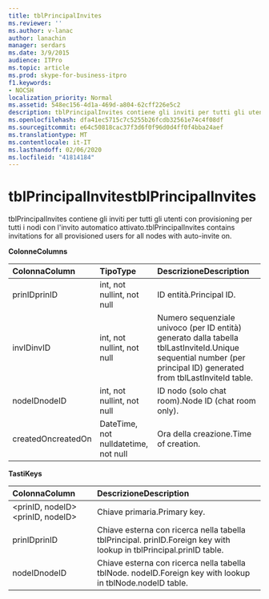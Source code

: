 ```yaml
---
title: tblPrincipalInvites
ms.reviewer: ''
ms.author: v-lanac
author: lanachin
manager: serdars
ms.date: 3/9/2015
audience: ITPro
ms.topic: article
ms.prod: skype-for-business-itpro
f1.keywords:
- NOCSH
localization_priority: Normal
ms.assetid: 548ec156-4d1a-469d-a804-62cff226e5c2
description: tblPrincipalInvites contiene gli inviti per tutti gli utenti con provisioning per tutti i nodi con l'invito automatico attivato.
ms.openlocfilehash: dfa41ec5715c7c5255b26fcdb32561e74c4f08df
ms.sourcegitcommit: e64c50818cac37f3d6f0f96d0d4ff0f4bba24aef
ms.translationtype: MT
ms.contentlocale: it-IT
ms.lasthandoff: 02/06/2020
ms.locfileid: "41814184"
---
```

# <a name="tblprincipalinvites"></a><span data-ttu-id="3d925-103">tblPrincipalInvites</span><span class="sxs-lookup"><span data-stu-id="3d925-103">tblPrincipalInvites</span></span>
 
<span data-ttu-id="3d925-104">tblPrincipalInvites contiene gli inviti per tutti gli utenti con provisioning per tutti i nodi con l'invito automatico attivato.</span><span class="sxs-lookup"><span data-stu-id="3d925-104">tblPrincipalInvites contains invitations for all provisioned users for all nodes with auto-invite on.</span></span>
  
<span data-ttu-id="3d925-105">**Colonne**</span><span class="sxs-lookup"><span data-stu-id="3d925-105">**Columns**</span></span>

|<span data-ttu-id="3d925-106">**Colonna**</span><span class="sxs-lookup"><span data-stu-id="3d925-106">**Column**</span></span>|<span data-ttu-id="3d925-107">**Tipo**</span><span class="sxs-lookup"><span data-stu-id="3d925-107">**Type**</span></span>|<span data-ttu-id="3d925-108">**Descrizione**</span><span class="sxs-lookup"><span data-stu-id="3d925-108">**Description**</span></span>|
|:-----|:-----|:-----|
|<span data-ttu-id="3d925-109">prinID</span><span class="sxs-lookup"><span data-stu-id="3d925-109">prinID</span></span>  <br/> |<span data-ttu-id="3d925-110">int, not null</span><span class="sxs-lookup"><span data-stu-id="3d925-110">int, not null</span></span>  <br/> |<span data-ttu-id="3d925-111">ID entità.</span><span class="sxs-lookup"><span data-stu-id="3d925-111">Principal ID.</span></span>  <br/> |
|<span data-ttu-id="3d925-112">invID</span><span class="sxs-lookup"><span data-stu-id="3d925-112">invID</span></span>  <br/> |<span data-ttu-id="3d925-113">int, not null</span><span class="sxs-lookup"><span data-stu-id="3d925-113">int, not null</span></span>  <br/> |<span data-ttu-id="3d925-114">Numero sequenziale univoco (per ID entità) generato dalla tabella tblLastInviteId.</span><span class="sxs-lookup"><span data-stu-id="3d925-114">Unique sequential number (per principal ID) generated from tblLastInviteId table.</span></span>  <br/> |
|<span data-ttu-id="3d925-115">nodeID</span><span class="sxs-lookup"><span data-stu-id="3d925-115">nodeID</span></span>  <br/> |<span data-ttu-id="3d925-116">int, not null</span><span class="sxs-lookup"><span data-stu-id="3d925-116">int, not null</span></span>  <br/> |<span data-ttu-id="3d925-117">ID nodo (solo chat room).</span><span class="sxs-lookup"><span data-stu-id="3d925-117">Node ID (chat room only).</span></span>  <br/> |
|<span data-ttu-id="3d925-118">createdOn</span><span class="sxs-lookup"><span data-stu-id="3d925-118">createdOn</span></span>  <br/> |<span data-ttu-id="3d925-119">DateTime, not null</span><span class="sxs-lookup"><span data-stu-id="3d925-119">datetime, not null</span></span>  <br/> |<span data-ttu-id="3d925-120">Ora della creazione.</span><span class="sxs-lookup"><span data-stu-id="3d925-120">Time of creation.</span></span>  <br/> |
   
<span data-ttu-id="3d925-121">**Tasti**</span><span class="sxs-lookup"><span data-stu-id="3d925-121">**Keys**</span></span>

|<span data-ttu-id="3d925-122">**Colonna**</span><span class="sxs-lookup"><span data-stu-id="3d925-122">**Column**</span></span>|<span data-ttu-id="3d925-123">**Descrizione**</span><span class="sxs-lookup"><span data-stu-id="3d925-123">**Description**</span></span>|
|:-----|:-----|
|<span data-ttu-id="3d925-124">\<prinID, nodeID\></span><span class="sxs-lookup"><span data-stu-id="3d925-124">\<prinID, nodeID\></span></span>  <br/> |<span data-ttu-id="3d925-125">Chiave primaria.</span><span class="sxs-lookup"><span data-stu-id="3d925-125">Primary key.</span></span>  <br/> |
|<span data-ttu-id="3d925-126">prinID</span><span class="sxs-lookup"><span data-stu-id="3d925-126">prinID</span></span>  <br/> |<span data-ttu-id="3d925-127">Chiave esterna con ricerca nella tabella tblPrincipal. prinID.</span><span class="sxs-lookup"><span data-stu-id="3d925-127">Foreign key with lookup in tblPrincipal.prinID table.</span></span>  <br/> |
|<span data-ttu-id="3d925-128">nodeID</span><span class="sxs-lookup"><span data-stu-id="3d925-128">nodeID</span></span>  <br/> |<span data-ttu-id="3d925-129">Chiave esterna con ricerca nella tabella tblNode. nodeID.</span><span class="sxs-lookup"><span data-stu-id="3d925-129">Foreign key with lookup in tblNode.nodeID table.</span></span>  <br/> |
   


